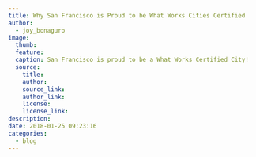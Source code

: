 ```yaml
---
title: Why San Francisco is Proud to be What Works Cities Certified
author:
  - joy_bonaguro
image:
  thumb:
  feature:
  caption: San Francisco is proud to be a What Works Certified City!
  source:
    title:
    author:
    source_link:
    author_link:
    license:
    license_link:
description:
date: 2018-01-25 09:23:16
categories:
  - blog
---
```



